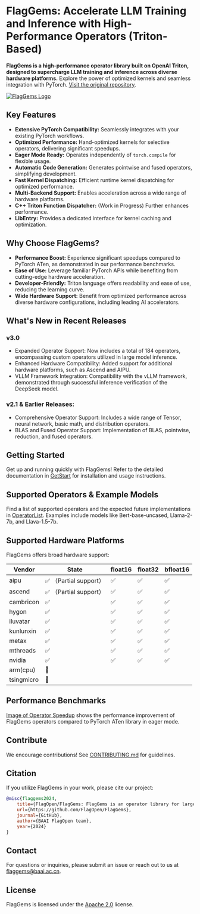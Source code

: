 # FlagGems: Accelerate LLM Training and Inference with High-Performance Operators (Triton-Based)

**FlagGems is a high-performance operator library built on OpenAI Triton, designed to supercharge LLM training and inference across diverse hardware platforms.**  Explore the power of optimized kernels and seamless integration with PyTorch.  [Visit the original repository](https://github.com/FlagOpen/FlagGems).

[![FlagGems Logo](https://github.com/user-attachments/assets/97950fc6-62bb-4b6a-b8d5-5751c14492fa)](https://github.com/FlagOpen/FlagGems)

## Key Features

*   **Extensive PyTorch Compatibility:** Seamlessly integrates with your existing PyTorch workflows.
*   **Optimized Performance:** Hand-optimized kernels for selective operators, delivering significant speedups.
*   **Eager Mode Ready:** Operates independently of `torch.compile` for flexible usage.
*   **Automatic Code Generation:** Generates pointwise and fused operators, simplifying development.
*   **Fast Kernel Dispatching:** Efficient runtime kernel dispatching for optimized performance.
*   **Multi-Backend Support:** Enables acceleration across a wide range of hardware platforms.
*   **C++ Triton Function Dispatcher:** (Work in Progress) Further enhances performance.
*   **LibEntry:** Provides a dedicated interface for kernel caching and optimization.

## Why Choose FlagGems?

*   **Performance Boost:** Experience significant speedups compared to PyTorch ATen, as demonstrated in our performance benchmarks.
*   **Ease of Use:** Leverage familiar PyTorch APIs while benefiting from cutting-edge hardware acceleration.
*   **Developer-Friendly:** Triton language offers readability and ease of use, reducing the learning curve.
*   **Wide Hardware Support:** Benefit from optimized performance across diverse hardware configurations, including leading AI accelerators.

## What's New in Recent Releases

### v3.0

*   Expanded Operator Support: Now includes a total of 184 operators, encompassing custom operators utilized in large model inference.
*   Enhanced Hardware Compatibility: Added support for additional hardware platforms, such as Ascend and AIPU.
*   VLLM Framework Integration: Compatibility with the vLLM framework, demonstrated through successful inference verification of the DeepSeek model.

### v2.1 & Earlier Releases:

*   Comprehensive Operator Support: Includes a wide range of Tensor, neural network, basic math, and distribution operators.
*   BLAS and Fused Operator Support: Implementation of BLAS, pointwise, reduction, and fused operators.

## Getting Started

Get up and running quickly with FlagGems! Refer to the detailed documentation in [GetStart](docs/get_start_with_flaggems.md) for installation and usage instructions.

## Supported Operators & Example Models

Find a list of supported operators and the expected future implementations in [OperatorList](docs/operator_list.md). Examples include models like Bert-base-uncased, Llama-2-7b, and Llava-1.5-7b.

## Supported Hardware Platforms

FlagGems offers broad hardware support:

| Vendor     | State                  | float16 | float32 | bfloat16 |
| ---------- | ---------------------- | ------- | ------- | -------- |
| aipu       | ✅ （Partial support） | ✅      | ✅      | ✅       |
| ascend     | ✅ （Partial support） | ✅      | ✅      | ✅       |
| cambricon  | ✅                     | ✅      | ✅      | ✅       |
| hygon      | ✅                     | ✅      | ✅      | ✅       |
| iluvatar   | ✅                     | ✅      | ✅      | ✅       |
| kunlunxin  | ✅                     | ✅      | ✅      | ✅       |
| metax      | ✅                     | ✅      | ✅      | ✅       |
| mthreads   | ✅                     | ✅      | ✅      | ✅       |
| nvidia     | ✅                     | ✅      | ✅      | ✅       |
| arm(cpu)   | 🚧                     |         |         |          |
| tsingmicro | 🚧                     |         |         |          |

## Performance Benchmarks

[Image of Operator Speedup](./docs/assets/speedup-20250423.png) shows the performance improvement of FlagGems operators compared to PyTorch ATen library in eager mode.

## Contribute

We encourage contributions! See [CONTRIBUTING.md](./CONTRIBUTING.md) for guidelines.

## Citation

If you utilize FlagGems in your work, please cite our project:

```bibtex
@misc{flaggems2024,
    title={FlagOpen/FlagGems: FlagGems is an operator library for large language models implemented in the Triton language.},
    url={https://github.com/FlagOpen/FlagGems},
    journal={GitHub},
    author={BAAI FlagOpen team},
    year={2024}
}
```

## Contact

For questions or inquiries, please submit an issue or reach out to us at <a href="mailto:flaggems@baai.ac.cn">flaggems@baai.ac.cn</a>.

## License

FlagGems is licensed under the [Apache 2.0](./LICENSE) license.
